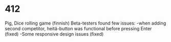 # 412
Pig, Dice rolling game (finnish)
Beta-testers found few issues:
-when adding second competitor, heitä-button was functional before pressing Enter (fixed)
-Some responsive design issues (fixed)
